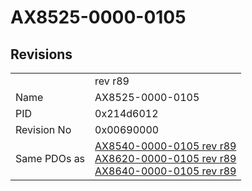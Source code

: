 # AX8525-0000-0105

## Revisions
<table>
<tr>
<td></td>
<td>rev r89</td>
</tr>
<tr>
<td>Name</td>
<td>AX8525-0000-0105</td>
</tr>
<tr>
<td>PID</td>
<td>0x214d6012</td>
</tr>
<tr>
<td>Revision No</td>
<td>0x00690000</td>
</tr>
<tr>
<td>Same PDOs as</td>
<td><a href="AX8540-0000-0105.md">AX8540-0000-0105 rev r89</a><br/><a href="AX8620-0000-0105.md">AX8620-0000-0105 rev r89</a><br/><a href="AX8640-0000-0105.md">AX8640-0000-0105 rev r89</a></td>
</tr>
</table>
